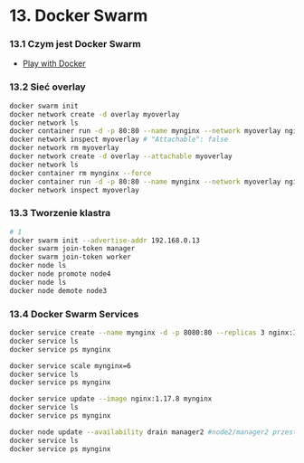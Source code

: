 # 13. Docker Swarm

### 13.1 Czym jest Docker Swarm

* [Play with Docker](https://labs.play-with-docker.com/)

### 13.2 Sieć overlay

```bash
docker swarm init
docker network create -d overlay myoverlay
docker network ls
docker container run -d -p 80:80 --name mynginx --network myoverlay nginx:1.17 #error - nie można podłączyć sieci do pojedynczego kontenera
docker network inspect myoverlay # "Attachable": false
docker network rm myoverlay
docker network create -d overlay --attachable myoverlay
docker network ls
docker container rm mynginx --force
docker container run -d -p 80:80 --name mynginx --network myoverlay nginx:1.17
docker network inspect myoverlay
```

### 13.3 Tworzenie klastra

```bash
# 1
docker swarm init --advertise-addr 192.168.0.13 
docker swarm join-token manager
docker swarm join-token worker
docker node ls
docker node promote node4
docker node ls
docker node demote node3
```
### 13.4 Docker Swarm Services
```bash
docker service create --name mynginx -d -p 8080:80 --replicas 3 nginx:1.16.1
docker service ls
docker service ps mynginx

docker service scale mynginx=6
docker service ls
docker service ps mynginx

docker service update --image nginx:1.17.8 mynginx
docker service ls
docker service ps mynginx

docker node update --availability drain manager2 #node2/manager2 przestaje być dostepny
docker service ls
docker service ps mynginx
```
